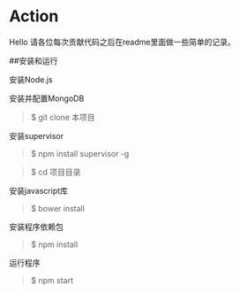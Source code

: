 Action
======

Hello
请各位每次贡献代码之后在readme里面做一些简单的记录。

##安装和运行


安装Node.js

安装并配置MongoDB

>$ git clone 本项目

安装supervisor

>$ npm install supervisor -g

>$ cd 项目目录

安装javascript库

>$ bower install

安装程序依赖包

>$ npm install

运行程序

>$ npm start


